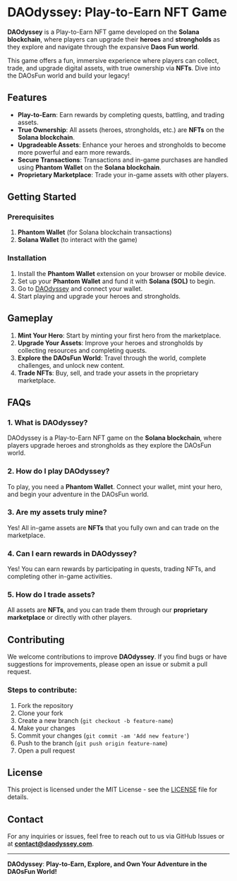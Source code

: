# DAOdyssey: Play-to-Earn NFT Game

**DAOdyssey** is a Play-to-Earn NFT game developed on the **Solana blockchain**, where players can upgrade their **heroes** and **strongholds** as they explore and navigate through the expansive **Daos Fun world**.

This game offers a fun, immersive experience where players can collect, trade, and upgrade digital assets, with true ownership via **NFTs**. Dive into the DAOsFun world and build your legacy!

## Features

- **Play-to-Earn**: Earn rewards by completing quests, battling, and trading assets.
- **True Ownership**: All assets (heroes, strongholds, etc.) are **NFTs** on the **Solana blockchain**.
- **Upgradeable Assets**: Enhance your heroes and strongholds to become more powerful and earn more rewards.
- **Secure Transactions**: Transactions and in-game purchases are handled using **Phantom Wallet** on the **Solana blockchain**.
- **Proprietary Marketplace**: Trade your in-game assets with other players.

## Getting Started

### Prerequisites

1. **Phantom Wallet** (for Solana blockchain transactions)
2. **Solana Wallet** (to interact with the game)

### Installation

1. Install the **Phantom Wallet** extension on your browser or mobile device.
2. Set up your **Phantom Wallet** and fund it with **Solana (SOL)** to begin.
3. Go to [DAOdyssey](#) and connect your wallet.
4. Start playing and upgrade your heroes and strongholds.

## Gameplay

1. **Mint Your Hero**: Start by minting your first hero from the marketplace.
2. **Upgrade Your Assets**: Improve your heroes and strongholds by collecting resources and completing quests.
3. **Explore the DAOsFun World**: Travel through the world, complete challenges, and unlock new content.
4. **Trade NFTs**: Buy, sell, and trade your assets in the proprietary marketplace.

## FAQs

### 1. What is DAOdyssey?

DAOdyssey is a Play-to-Earn NFT game on the **Solana blockchain**, where players upgrade heroes and strongholds as they explore the DAOsFun world.

### 2. How do I play DAOdyssey?

To play, you need a **Phantom Wallet**. Connect your wallet, mint your hero, and begin your adventure in the DAOsFun world.

### 3. Are my assets truly mine?

Yes! All in-game assets are **NFTs** that you fully own and can trade on the marketplace.

### 4. Can I earn rewards in DAOdyssey?

Yes! You can earn rewards by participating in quests, trading NFTs, and completing other in-game activities.

### 5. How do I trade assets?

All assets are **NFTs**, and you can trade them through our **proprietary marketplace** or directly with other players.

## Contributing

We welcome contributions to improve **DAOdyssey**. If you find bugs or have suggestions for improvements, please open an issue or submit a pull request.

### Steps to contribute:

1. Fork the repository
2. Clone your fork
3. Create a new branch (`git checkout -b feature-name`)
4. Make your changes
5. Commit your changes (`git commit -am 'Add new feature'`)
6. Push to the branch (`git push origin feature-name`)
7. Open a pull request

## License

This project is licensed under the MIT License - see the [LICENSE](LICENSE) file for details.

## Contact

For any inquiries or issues, feel free to reach out to us via GitHub Issues or at **contact@daodyssey.com**.

---

**DAOdyssey**: **Play-to-Earn, Explore, and Own Your Adventure in the DAOsFun World!**
